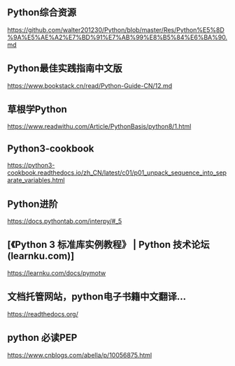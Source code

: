 

Python综合资源
---------------------------------------
https://github.com/walter201230/Python/blob/master/Res/Python%E5%8D%9A%E5%AE%A2%E7%BD%91%E7%AB%99%E8%B5%84%E6%BA%90.md

Python最佳实践指南中文版
---------------------------------------
https://www.bookstack.cn/read/Python-Guide-CN/12.md

草根学Python
---------------------------------------
https://www.readwithu.com/Article/PythonBasis/python8/1.html


Python3-cookbook
---------------------------------------
https://python3-cookbook.readthedocs.io/zh_CN/latest/c01/p01_unpack_sequence_into_separate_variables.html


Python进阶
---------------------------------------
https://docs.pythontab.com/interpy/#_5

[《Python 3 标准库实例教程》 | Python 技术论坛 (learnku.com)]
---------------------------------------
https://learnku.com/docs/pymotw


文档托管网站，python电子书籍中文翻译...
---------------------------------------
https://readthedocs.org/

python 必读PEP
---------------------------------------
https://www.cnblogs.com/abella/p/10056875.html